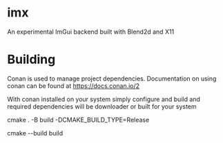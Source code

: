 # imx
An experimental ImGui backend built with Blend2d and X11

# Building
Conan is used to manage project dependencies. Documentation on using conan can be found at https://docs.conan.io/2

With conan installed on your system simply configure and build and required dependencies will be downloader or built for your system

cmake . -B build -DCMAKE_BUILD_TYPE=Release

cmake --build build

